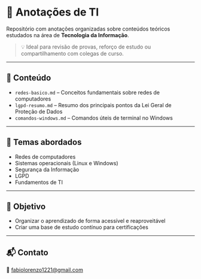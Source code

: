 # 📘 Anotações de TI

Repositório com anotações organizadas sobre conteúdos teóricos estudados na área de **Tecnologia da Informação**.

> 💡 Ideal para revisão de provas, reforço de estudo ou compartilhamento com colegas de curso.

---

## 📁 Conteúdo

- `redes-basico.md` – Conceitos fundamentais sobre redes de computadores
- `lgpd-resumo.md` – Resumo dos principais pontos da Lei Geral de Proteção de Dados
- `comandos-windows.md` – Comandos úteis de terminal no Windows

---

## 🧱 Temas abordados

- Redes de computadores
- Sistemas operacionais (Linux e Windows)
- Segurança da Informação
- LGPD
- Fundamentos de TI

---

## 🎯 Objetivo

- Organizar o aprendizado de forma acessível e reaproveitável
- Criar uma base de estudo contínuo para certificações

---

## 📬 Contato

📧 [fabiolorenzo1221@gmail.com](mailto:fabiolorenzo1221@gmail.com)
